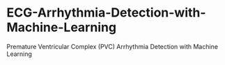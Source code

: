 # ECG-Arrhythmia-Detection-with-Machine-Learning
Premature Ventricular Complex (PVC) Arrhythmia Detection with Machine Learning 

